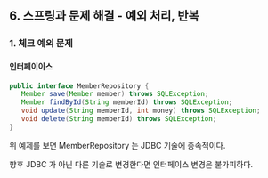 ## 6. 스프링과 문제 해결 - 예외 처리, 반복
### 1. 체크 예외 문제
#### 인터페이이스
```java
public interface MemberRepository {
   Member save(Member member) throws SQLException;
   Member findById(String memberId) throws SQLException;
   void update(String memberId, int money) throws SQLException;
   void delete(String memberId) throws SQLException;
}
```

위 예제를 보면 MemberRepository 는 JDBC 기술에 종속적이다.

향후 JDBC 가 아닌 다른 기술로 변경한다면 인터페이스 변경은 불가피하다.
